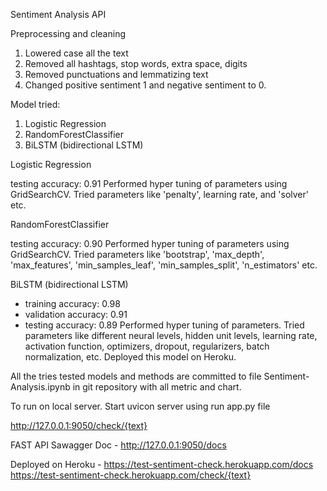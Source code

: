 Sentiment Analysis API

Preprocessing and cleaning

1) Lowered case all the text
2) Removed all hashtags, stop words, extra space, digits
3) Removed punctuations and lemmatizing text
4) Changed positive sentiment 1 and negative sentiment to 0.

Model tried: 
1.	Logistic Regression
2.	RandomForestClassifier
3.	BiLSTM (bidirectional LSTM)

Logistic Regression

testing accuracy: 0.91
Performed hyper tuning of parameters using GridSearchCV. Tried parameters like 'penalty', learning rate, and 'solver' etc. 

RandomForestClassifier

testing accuracy: 0.90
Performed hyper tuning of parameters using GridSearchCV. Tried parameters like 'bootstrap', 'max_depth', 'max_features', 'min_samples_leaf', 'min_samples_split', 'n_estimators' etc.

BiLSTM (bidirectional LSTM)

-	training accuracy: 0.98
-	validation accuracy: 0.91
-	testing accuracy: 0.89
Performed hyper tuning of parameters. Tried parameters like different neural levels, hidden unit levels, learning rate, activation function, optimizers, dropout, regularizers, batch normalization, etc. 
Deployed this model on Heroku.

All the tries tested models and methods are committed to file Sentiment-Analysis.ipynb in git repository with all metric and chart.

To run on local server. Start uvicon server using run app.py file

http://127.0.0.1:9050/check/{text}

FAST API Sawagger Doc - http://127.0.0.1:9050/docs

Deployed on Heroku - 
https://test-sentiment-check.herokuapp.com/docs
https://test-sentiment-check.herokuapp.com/check/{text}
